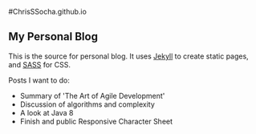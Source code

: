 #ChrisSSocha.github.io
## My Personal Blog

This is the source for personal blog. It uses [Jekyll](http://jekyllrb.com/) to create static pages, and [SASS](http://sass-lang.com/) for CSS.

Posts I want to do:

* Summary of 'The Art of Agile Development'
* Discussion of algorithms and complexity
* A look at Java 8
* Finish and public Responsive Character Sheet
